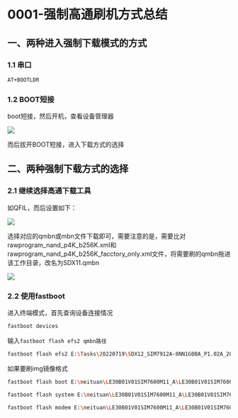 # 0001-强制高通刷机方式总结

## 一、两种进入强制下载模式的方式

### 1.1 串口

```bash
AT+BOOTLDR
```

### 1.2 BOOT短接

boot短接，然后开机，查看设备管理器

![](https://wjx-pic.oss-cn-hangzhou.aliyuncs.com/images/%E5%B1%8F%E5%B9%95%E6%88%AA%E5%9B%BE%202022-07-20%20090512.png)

而后拔开BOOT短接，进入下载方式的选择

## 二、两种强制下载方式的选择

### 2.1 继续选择高通下载工具

如QFIL，而后设置如下：

![](https://wjx-pic.oss-cn-hangzhou.aliyuncs.com/images/%E5%B1%8F%E5%B9%95%E6%88%AA%E5%9B%BE%202022-07-20%20090754.png)

选择对应的qmbn或mbn文件下载即可，需要注意的是，需要比对rawprogram_nand_p4K_b256K.xml和rawprogram_nand_p4K_b256K_facctory_only.xml文件，将需要刷的qmbn拖进该工作目录，改名为SDX11.qmbn

![](https://wjx-pic.oss-cn-hangzhou.aliyuncs.com/images/%E5%B1%8F%E5%B9%95%E6%88%AA%E5%9B%BE%202022-07-20%20090958.png)

### 2.2 使用fastboot

进入终端模式，首先查询设备连接情况

```bash
fastboot devices
```

输入`fastboot flash efs2 qmbn路径`

```bash
fastboot flash efs2 E:\Tasks\20220719\SDX12_SIM7912A-0NN1G0BA_P1.02A_20220527.qmbn
```

如果要刷img镜像格式

```bash
fastboot flash boot E:\meituan\LE30B01V01SIM7600M11_A\LE30B01V01SIM7600M11_A\boot.img
```

```bash
fastboot flash system E:\meituan\LE30B01V01SIM7600M11_A\LE30B01V01SIM7600M11_A\system.img
```

```bash
fastboot flash modem E:\meituan\LE30B01V01SIM7600M11_A\LE30B01V01SIM7600M11_A\modem.img
```

